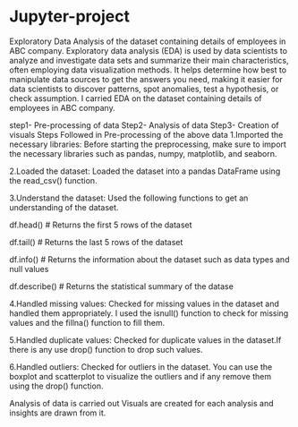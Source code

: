 # Jupyter-project
Exploratory Data Analysis of the dataset containing details of employees in ABC company.
Exploratory data analysis (EDA) is used by data scientists to analyze and investigate data sets and summarize their main characteristics, often employing data visualization methods. It helps determine how best to manipulate data sources to get the answers you need, making it easier for data scientists to discover patterns, spot anomalies, test a hypothesis, or check assumption. I carried EDA on the dataset containing details of employees in ABC company.

step1- Pre-processing of data
Step2- Analysis of data
Step3- Creation of visuals
Steps Followed in Pre-processing of the above data
1.Imported the necessary libraries: Before starting the preprocessing, make sure to import the necessary libraries such as pandas, numpy, matplotlib, and seaborn.

2.Loaded the dataset: Loaded the dataset into a pandas DataFrame using the read_csv() function.

3.Understand the dataset: Used the following functions to get an understanding of the dataset.

df.head() # Returns the first 5 rows of the dataset

df.tail() # Returns the last 5 rows of the dataset

df.info() # Returns the information about the dataset such as data types and null values

df.describe() # Returns the statistical summary of the datase

4.Handled missing values: Checked for missing values in the dataset and handled them appropriately. I used the isnull() function to check for missing values and the fillna() function to fill them.

5.Handled duplicate values: Checked for duplicate values in the dataset.If there is any use drop() function to drop such values.

6.Handled outliers: Checked for outliers in the dataset. You can use the boxplot and scatterplot to visualize the outliers and if any remove them using the drop() function.

Analysis of data is carried out
Visuals are created for each analysis and insights are drawn from it.
